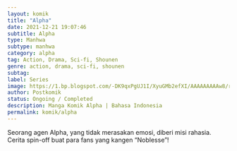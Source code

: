 ```yaml
---
layout: komik
title: "Alpha"
date: 2021-12-21 19:07:46
subtitle: Alpha
type: Manhwa
subtype: manhwa 
category: alpha
tag: Action, Drama, Sci-fi, Shounen
genre: action, drama, sci-fi, shounen
subtag: 
label: Series
image: https://1.bp.blogspot.com/-DK9qxPgUJ1I/XyuGMb2efXI/AAAAAAAAAw8/rywupD3XE_8yaSODQWCQ5lJMeXDIaTBGgCLcBGAsYHQ/s72-c/Alp.jpg
author: Postkomik
status: Ongoing / Completed
description: Manga Komik Alpha | Bahasa Indonesia
permalink: komik/alpha
---
```


Seorang agen Alpha, yang tidak merasakan emosi, diberi misi rahasia. Cerita spin-off buat para fans yang kangen “Noblesse”!
